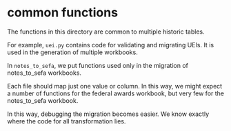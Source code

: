 # common functions

The functions in this directory are common to multiple historic tables.

For example, `uei.py` contains code for validating and migrating UEIs. It is used in the generation of multiple workbooks.

In `notes_to_sefa`, we put functions used only in the migration of notes_to_sefa workbooks.

Each file should map just one value or column. In this way, we might expect a number of functions for the federal awards workbook, but very few for the notes_to_sefa workbook.

In this way, debugging the migration becomes easier. We know exactly where the code for all transformation lies.
